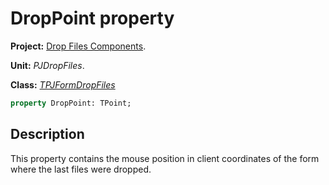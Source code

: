 # DropPoint property #

**Project:** [Drop Files Components](DropFilesComponents.md).

**Unit:** _PJDropFiles_.

**Class:** _[TPJFormDropFiles](TPJFormDropFiles.md)_

```pascal
property DropPoint: TPoint;
```

## Description ##

This property contains the mouse position in client coordinates of the form where the last files were dropped.